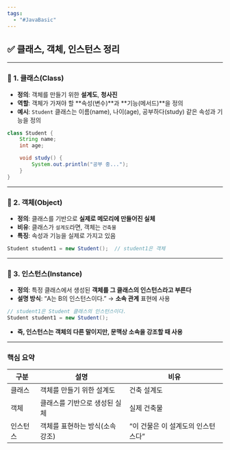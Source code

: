 ```yaml
---
tags:
  - "#JavaBasic"
---
```


## ✅ 클래스, 객체, 인스턴스 정리

---

### 🔹 1. 클래스(Class)

- **정의**: 객체를 만들기 위한 **설계도**, **청사진**
- **역할**: 객체가 가져야 할 **속성(변수)**과 **기능(메서드)**을 정의
- **예시**: `Student` 클래스는 이름(name), 나이(age), 공부하다(study) 같은 속성과 기능을 정의


```java
class Student {
    String name;
    int age;

    void study() {
        System.out.println("공부 중...");
    }
}

```
---

### 🔹 2. 객체(Object)

- **정의**: 클래스를 기반으로 **실제로 메모리에 만들어진 실체**
- **비유**: 클래스가 `설계도`라면, 객체는 `건축물`
- **특징**: 속성과 기능을 실제로 가지고 있음

```java
Student student1 = new Student();  // student1은 객체
```
---

### 🔹 3. 인스턴스(Instance)

- **정의**: 특정 클래스에서 생성된 **객체를 그 클래스의 인스턴스라고 부른다**
- **설명 방식**: “A는 B의 인스턴스이다.” → **소속 관계** 표현에 사용

```java
// student1은 Student 클래스의 인스턴스이다.
Student student1 = new Student();

```
- **즉, 인스턴스는 객체의 다른 말이지만, 문맥상 소속을 강조할 때 사용**

---

### 핵심 요약

| 구분   | 설명                 | 비유                   |
| ---- | ------------------ | -------------------- |
| 클래스  | 객체를 만들기 위한 설계도     | 건축 설계도               |
| 객체   | 클래스를 기반으로 생성된 실체   | 실제 건축물               |
| 인스턴스 | 객체를 표현하는 방식(소속 강조) | “이 건물은 이 설계도의 인스턴스다” |
